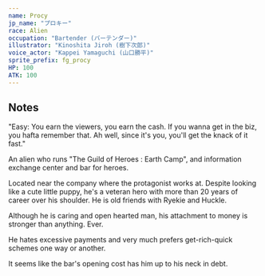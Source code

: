 ```yaml
---
name: Procy
jp_name: "プロキー"
race: Alien
occupation: "Bartender (バーテンダー)"
illustrator: "Kinoshita Jiroh (樹下次郎)"
voice_actor: "Kappei Yamaguchi (山口勝平)"
sprite_prefix: fg_procy
HP: 100
ATK: 100
---
```


## Notes

"Easy: You earn the viewers, you earn the cash. If you wanna get in the biz, you hafta remember that. Ah well, since it's you, you'll get the knack of it fast."

An alien who runs "The Guild of Heroes : Earth Camp", and information exchange center and bar for heroes.

Located near the company where the protagonist works at. Despite looking like a cute little puppy, he's a veteran hero with more than 20 years of career over his shoulder. He is old friends with Ryekie and Huckle.

Although he is caring and open hearted man, his attachment to money is stronger than anything. Ever.

He hates excessive payments and very much prefers get-rich-quick schemes one way or another.

It seems like the bar's opening cost has him up to his neck in debt.
